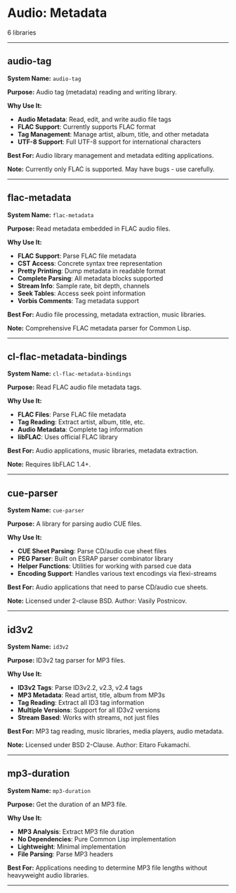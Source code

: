 # Audio: Metadata

6 libraries

---

## audio-tag

**System Name:** `audio-tag`

**Purpose:** Audio tag (metadata) reading and writing library.

**Why Use It:**
- **Audio Metadata**: Read, edit, and write audio file tags
- **FLAC Support**: Currently supports FLAC format
- **Tag Management**: Manage artist, album, title, and other metadata
- **UTF-8 Support**: Full UTF-8 support for international characters

**Best For:** Audio library management and metadata editing applications.

**Note:** Currently only FLAC is supported. May have bugs - use carefully.

---


## flac-metadata

**System Name:** `flac-metadata`

**Purpose:** Read metadata embedded in FLAC audio files.

**Why Use It:**
- **FLAC Support**: Parse FLAC file metadata
- **CST Access**: Concrete syntax tree representation
- **Pretty Printing**: Dump metadata in readable format
- **Complete Parsing**: All metadata blocks supported
- **Stream Info**: Sample rate, bit depth, channels
- **Seek Tables**: Access seek point information
- **Vorbis Comments**: Tag metadata support

**Best For:** Audio file processing, metadata extraction, music libraries.

**Note:** Comprehensive FLAC metadata parser for Common Lisp.

---


## cl-flac-metadata-bindings

**System Name:** `cl-flac-metadata-bindings`

**Purpose:** Read FLAC audio file metadata tags.

**Why Use It:**
- **FLAC Files**: Parse FLAC file metadata
- **Tag Reading**: Extract artist, album, title, etc.
- **Audio Metadata**: Complete tag information
- **libFLAC**: Uses official FLAC library

**Best For:** Audio applications, music libraries, metadata extraction.

**Note:** Requires libFLAC 1.4+.

---


## cue-parser

**System Name:** `cue-parser`

**Purpose:** A library for parsing audio CUE files.

**Why Use It:**
- **CUE Sheet Parsing**: Parse CD/audio cue sheet files
- **PEG Parser**: Built on ESRAP parser combinator library
- **Helper Functions**: Utilities for working with parsed cue data
- **Encoding Support**: Handles various text encodings via flexi-streams

**Best For:** Audio applications that need to parse CD/audio cue sheets.

**Note:** Licensed under 2-clause BSD. Author: Vasily Postnicov.

---


## id3v2

**System Name:** `id3v2`

**Purpose:** ID3v2 tag parser for MP3 files.

**Why Use It:**
- **ID3v2 Tags**: Parse ID3v2.2, v2.3, v2.4 tags
- **MP3 Metadata**: Read artist, title, album from MP3s
- **Tag Reading**: Extract all ID3 tag information
- **Multiple Versions**: Support for all ID3v2 versions
- **Stream Based**: Works with streams, not just files

**Best For:** MP3 tag reading, music libraries, media players, audio metadata.

**Note:** Licensed under BSD 2-Clause. Author: Eitaro Fukamachi.

---


## mp3-duration

**System Name:** `mp3-duration`

**Purpose:** Get the duration of an MP3 file.

**Why Use It:**
- **MP3 Analysis**: Extract MP3 file duration
- **No Dependencies**: Pure Common Lisp implementation
- **Lightweight**: Minimal implementation
- **File Parsing**: Parse MP3 headers

**Best For:** Applications needing to determine MP3 file lengths without heavyweight audio libraries.

---


